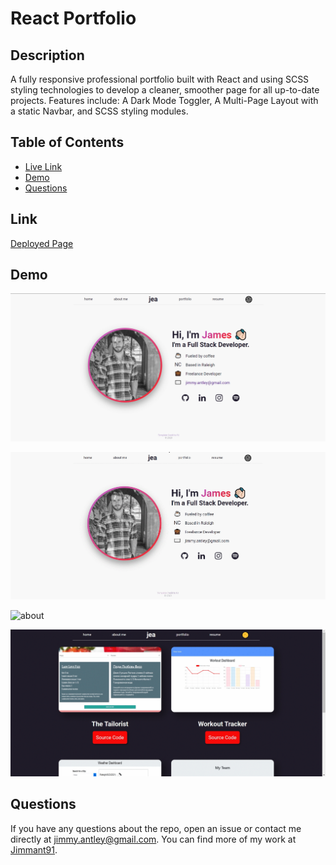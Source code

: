 # React Portfolio
  
## Description
A fully responsive professional portfolio built with React and using SCSS styling technologies to develop a cleaner, smoother page for all up-to-date projects. Features include: A Dark Mode Toggler, A Multi-Page Layout with a static Navbar, and SCSS styling modules.
## Table of Contents
* [Live Link](##-link)
* [Demo](##-demo)
* [Questions](##-questions)

## Link
<a href="https://jimmant91.github.io/React_Portfolio/#/">Deployed Page</a>

## Demo
![homepage](src/img/homePage.png)

![toggle](src/img/themeToggle.gif)

![about](src/img/aboutMe.gif)

![portfolio](src/img/portfolio.gif)

## Questions
If you have any questions about the repo, open an issue or contact me directly at [jimmy.antley@gmail.com](mailto:jimmy.antley@gmail.com). You can find more of my work at [Jimmant91](https://www.github.com/Jimmant91).

